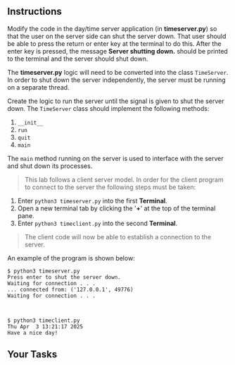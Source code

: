 <!-- manual -->

## Instructions

Modify the code in the day/time server application (in **timeserver.py**) so that the user on the server side can shut the server down. That user should be able to press the return or enter key at the terminal to do this. After the enter key is pressed, the message **Server shutting down.** should be printed to the terminal and the server should shut down.

The **timeserver.py** logic will need to be converted into the class `TimeServer`. In order to shut down the server independently, the server must be running on a separate thread.

Create the logic to run the server until the signal is given to shut the server down. The `TimeServer` class should implement the following methods:

1. `__init__`
2. `run`
3. `quit`
4. `main`

The `main` method running on the server is used to interface with the server and shut down its processes.

> This lab follows a client server model. In order for the client program to connect to the server the following steps must be taken:

1. Enter `python3 timeserver.py` into the first **Terminal**.
2. Open a new terminal tab by clicking the '**+**' at the top of the terminal pane.
3. Enter `python3 timeclient.py` into the second **Terminal**.

> The client code will now be able to establish a connection to the server.

<!--
{
    "CopyExercise": {
        "name": "Chapter 12, Exercise 02",
        "copyTarget": "/chapter12/ex02/student/*",
        "pasteTarget": "/*"
    }
}
-->

An example of the program is shown below:

```
$ python3 timeserver.py
Press enter to shut the server down.
Waiting for connection . . .
... connected from: ('127.0.0.1', 49776)
Waiting for connection . . .



$ python3 timeclient.py
Thu Apr  3 13:21:17 2025
Have a nice day!
```

## Your Tasks
